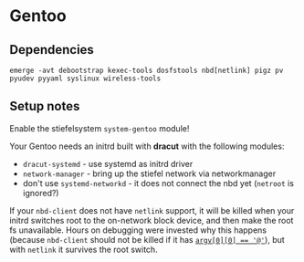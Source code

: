 # Gentoo

## Dependencies

```
emerge -avt debootstrap kexec-tools dosfstools nbd[netlink] pigz pv pyudev pyyaml syslinux wireless-tools
```

## Setup notes

Enable the stiefelsystem `system-gentoo` module!

Your Gentoo needs an initrd built with **dracut** with the following modules:
- `dracut-systemd` - use systemd as initrd driver
- `network-manager` - bring up the stiefel network via networkmanager
- don't use `systemd-networkd` - it does not connect the nbd yet (`netroot` is ignored?)

If your `nbd-client` does not have `netlink` support, it will be killed when your initrd switches root to the on-network block device, and then make the root fs unavailable. Hours on debugging were invested why this happens (because `nbd-client` should not be killed if it has [`argv[0][0] == '@'`](https://systemd.io/ROOT_STORAGE_DAEMONS )), but with `netlink` it survives the root switch.
